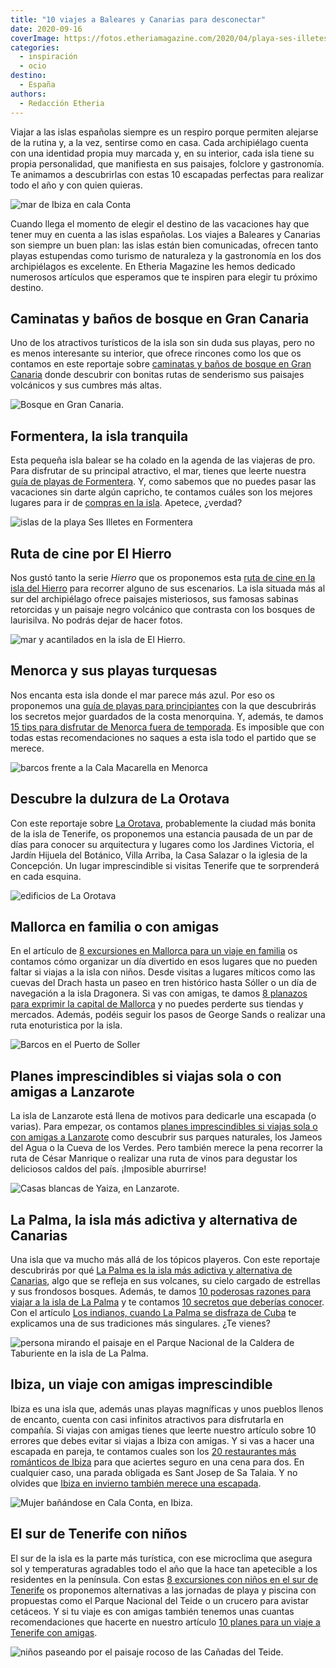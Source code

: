 ```yaml
---
title: "10 viajes a Baleares y Canarias para desconectar"
date: 2020-09-16
coverImage: https://fotos.etheriamagazine.com/2020/04/playa-ses-illetes-formentera.jpg
categories: 
  - inspiración
  - ocio
destino: 
  - España
authors: 
  - Redacción Etheria
---
```


Viajar a las islas españolas siempre es un respiro porque permiten alejarse de la rutina 
y, a la vez, sentirse como en casa. Cada archipiélago cuenta con una identidad propia 
muy marcada y, en su interior, cada isla tiene su propia personalidad, que manifiesta en 
sus paisajes, folclore y gastronomía. Te animamos a descubrirlas con estas 10 escapadas 
perfectas para realizar todo el año y con quien quieras. 

![mar de Ibiza en cala Conta](https://fotos.etheriamagazine.com/2018/05/Ibiza-cala-conta_NC_2.jpg "Cala Conta en Ibiza.")

Cuando llega el momento de elegir el destino de las vacaciones hay que tener muy en 
cuenta a las islas españolas. Los viajes a Baleares y Canarias son siempre un buen plan: 
las islas están bien comunicadas, ofrecen tanto playas estupendas como turismo de 
naturaleza y la gastronomía en los dos archipiélagos es excelente. En Etheria Magazine 
les hemos dedicado numerosos artículos que esperamos que te inspiren para elegir tu 
próximo destino. 

## Caminatas y baños de bosque en Gran Canaria

Uno de los atractivos turísticos de la isla son sin duda sus playas, pero no es menos 
interesante su interior, que ofrece rincones como los que os contamos en este reportaje 
sobre [caminatas y baños de bosque en Gran 
Canaria](https://etheriamagazine.com/2018/05/03/mujeres-viajeras-gran-canaria/) donde 
descubrir con bonitas rutas de senderismo sus paisajes volcánicos y sus cumbres más 
altas. 

![Bosque en Gran Canaria.](https://fotos.etheriamagazine.com/2018/05/gran-canaria-bosque.jpg "Bosque en Gran Canaria.")

## Formentera, la isla tranquila

Esta pequeña isla balear se ha colado en la agenda de las viajeras de pro. Para 
disfrutar de su principal atractivo, el mar, tienes que leerte nuestra [guía de playas 
de 
Formentera](https://etheriamagazine.com/2020/04/15/viajar-con-amigas-mejores-playas-formentera/). 
Y, como sabemos que no puedes pasar las vacaciones sin darte algún capricho, te contamos 
cuáles son los mejores lugares para ir de [compras en la 
isla](https://etheriamagazine.com/2018/07/06/de-compras-en-formentera/). Apetece, 
¿verdad? 

![islas de la playa Ses Illetes en Formentera](https://fotos.etheriamagazine.com/2020/04/playa-ses-illetes-formentera.jpg "Playa Ses Illetes (Formentera).")

## Ruta de cine por El Hierro

Nos gustó tanto la serie _Hierro_ que os proponemos esta [ruta de cine en la isla del 
Hierro](https://etheriamagazine.com/2019/10/21/ruta-turismo-cine-serie-hierro-canarias/) 
para recorrer alguno de sus escenarios. La isla situada más al sur del archipiélago 
ofrece paisajes misteriosos, sus famosas sabinas retorcidas y un paisaje negro volcánico 
que contrasta con los bosques de laurisilva. No podrás dejar de hacer fotos. 

![mar y acantilados en la isla de El Hierro.](https://fotos.etheriamagazine.com/2019/10/serie-hierro.jpg "Acantilados en la isla de El Hierro.")

## Menorca y sus playas turquesas

Nos encanta esta isla donde el mar parece más azul. Por eso os proponemos una [guía de 
playas para 
principiantes](https://etheriamagazine.com/2020/08/14/guia-mejores-playas-calas-menorca/) 
con la que descubrirás los secretos mejor guardados de la costa menorquina. Y, además, 
te damos [15 tips para disfrutar de Menorca fuera de 
temporada](https://etheriamagazine.com/2018/11/05/15-tips-para-disfrutar-de-menorca-fuera-de-temporada/). 
Es imposible que con todas estas recomendaciones no saques a esta isla todo el partido 
que se merece. 

![barcos frente a la Cala Macarella en Menorca](https://fotos.etheriamagazine.com/2020/08/playa-menorca-Macarella.jpg "Cala Macarella (Menorca).")

## Descubre la dulzura de La Orotava

Con este reportaje sobre [La 
Orotava](https://etheriamagazine.com/2020/06/20/viajes-por-espana-que-ver-y-hacer-en-2-dias-en-la-orotava/), 
probablemente la ciudad más bonita de la isla de Tenerife, os proponemos una estancia 
pausada de un par de días para conocer su arquitectura y lugares como los Jardines 
Victoria, el Jardín Hijuela del Botánico, Villa Arriba, la Casa Salazar o la iglesia de 
la Concepción. Un lugar imprescindible si visitas Tenerife que te sorprenderá en cada 
esquina. 

![edificios de La Orotava](https://fotos.etheriamagazine.com/2020/06/orotava-iglesia-concepcion.jpg "Bello conjunto arquitectónico de La Orotava con las cúpulas de la iglesia de la Concepción. © M. Munar")

## Mallorca en familia o con amigas

En el artículo de [8 excursiones en Mallorca para un viaje en 
familia](https://etheriamagazine.com/2020/06/16/8-excursiones-en-mallorca-para-un-viaje-en-familia-con-ninos/) 
os contamos cómo organizar un día divertido en esos lugares que no pueden faltar si 
viajas a la isla con niños. Desde visitas a lugares míticos como las cuevas del Drach 
hasta un paseo en tren histórico hasta Sóller o un día de navegación a la isla 
Dragonera. Si vas con amigas, te damos [8 planazos para exprimir la capital de 
Mallorca](https://etheriamagazine.com/2021/06/02/planes-y-excursiones-desde-palma-mallorca-con-amigas/) 
y no puedes perderte sus tiendas y mercados. Además, podéis seguir los pasos de George 
Sands o realizar una ruta enoturistica por la isla. 

![Barcos en el Puerto de Soller](https://fotos.etheriamagazine.com/2020/06/Mallorca-puerto-soller.jpg "Puerto de Sóller (Mallorca).")

## Planes imprescindibles si viajas sola o con amigas a Lanzarote

La isla de Lanzarote está llena de motivos para dedicarle una escapada (o varias). Para 
empezar, os contamos [planes imprescindibles si viajas sola o con amigas a 
Lanzarote](https://etheriamagazine.com/2020/06/11/viajar-sola-amigas-imprescindible-lanzarote/) 
como descubrir sus parques naturales, los Jameos del Agua o la Cueva de los Verdes. Pero 
también merece la pena recorrer la ruta de César Manrique o realizar una ruta de vinos 
para degustar los deliciosos caldos del país. ¡Imposible aburrirse! 

![Casas blancas de Yaiza, en Lanzarote.](https://fotos.etheriamagazine.com/2018/09/Yaiza-Centro-Pueblo-Lanzarote-e1591966966362.jpg "Casas blancas de Yaiza, en Lanzarote.")

## La Palma, la isla más adictiva y alternativa de Canarias

Una isla que va mucho más allá de los tópicos playeros. Con este reportaje descubrirás 
por qué [La Palma es la isla más adictiva y alternativa de 
Canarias](https://etheriamagazine.com/2019/04/02/la-palma-la-isla-mas-adictiva-y-alternativa-de-canarias/), 
algo que se refleja en sus volcanes, su cielo cargado de estrellas y sus frondosos 
bosques. Además, te damos [10 poderosas razones para viajar a la isla de La 
Palma](https://etheriamagazine.com/2021/11/15/10-razones-para-visitar-la-palma/) y te 
contamos [10 secretos que deberías 
conocer](https://etheriamagazine.com/2021/04/05/10-secretos-para-conocer-la-isla-de-la-palma/). 
Con el artículo [Los indianos, cuando La Palma se disfraza de 
Cuba](https://etheriamagazine.com/2020/02/03/que-hacer-en-los-indianos-el-carnaval-de-la-palma/) 
te explicamos una de sus tradiciones más singulares. ¿Te vienes? 

![persona mirando el paisaje en el Parque Nacional de la Caldera de Taburiente en la isla de La Palma.](https://fotos.etheriamagazine.com/2019/03/viajar-sola-la-palma-taburiente.jpg "Ruta por el Parque Nacional de la Caldera de Taburiente en la isla de La Palma. © KR")

## Ibiza, un viaje con amigas imprescindible

Ibiza es una isla que, además unas playas magníficas y unos pueblos llenos de encanto, 
cuenta con casi infinitos atractivos para disfrutarla en compañía. Si viajas con amigas 
tienes que leerte nuestro artículo sobre 10 errores que debes evitar si viajas a Ibiza 
con amigas. Y si vas a hacer una escapada en pareja, te contamos cuales son los [20 
restaurantes más románticos de 
Ibiza](https://etheriamagazine.com/2020/02/14/20-restaurantes-romanticos-de-ibiza-para-viajes-en-pareja/) 
para que aciertes seguro en una cena para dos. En cualquier caso, una parada obligada es 
Sant Josep de Sa Talaia. Y no olvides que [Ibiza en invierno también merece una 
escapada](https://etheriamagazine.com/2021/11/05/planes-viaje-a-ibiza-en-invierno/). 

![Mujer bañándose en Cala Conta, en Ibiza.](https://fotos.etheriamagazine.com/2018/05/Ibiza-cala-conta_NC-e1551949167957.jpg "Cala Conta, en Ibiza.")

## El sur de Tenerife con niños

El sur de la isla es la parte más turística, con ese microclima que asegura sol y 
temperaturas agradables todo el año que la hace tan apetecible a los residentes en la 
península. Con estas [8 excursiones con niños en el sur de 
Tenerife](https://etheriamagazine.com/2020/03/06/excursiones-en-familia-desde-el-sur-de-tenerife-con-ninos/) 
os proponemos alternativas a las jornadas de playa y piscina con propuestas como el 
Parque Nacional del Teide o un crucero para avistar cetáceos. Y si tu viaje es con 
amigas también tenemos unas cuantas recomendaciones que hacerte en nuestro artículo [10 
planes para un viaje a Tenerife con 
amigas](https://etheriamagazine.com/2020/03/06/excursiones-en-familia-desde-el-sur-de-tenerife-con-ninos/). 

![niños paseando por el paisaje rocoso de las Cañadas del Teide.](https://fotos.etheriamagazine.com/2020/02/Tenerife-canadas-Teide.jpg "Paseo por las Cañadas del Teide, un plan perfecto en Tenerife para hacer con niños. © SG")
